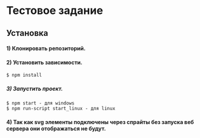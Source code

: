 # Тестовое задание

## Установка

#### 1) Клонировать репозиторий.

#### 2) Установить зависимости.
    $ npm install

##### 3) Запустить проект.
    $ npm start - для windows
    $ npm run-script start_linux - для linux

#### 4) Так как svg элементы подключены через спрайты без запуска веб сервера они отображаться не будут.